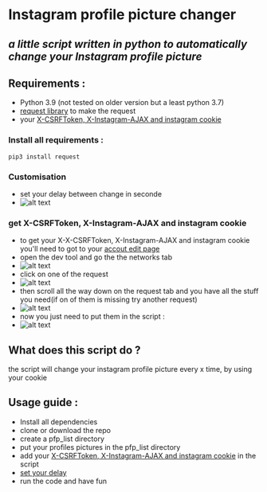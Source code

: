 # Instagram profile picture changer

## _a little script written in python to automatically change your Instagram profile picture_

## Requirements :

- Python 3.9 (not tested on older version but a least python 3.7)
- [request library](https://docs.python-requests.org/en/latest/) to make the request
- your [X-CSRFToken, X-Instagram-AJAX and instagram cookie](https://github.com/TheWindFlower/instagram_profile_picture_changer#get-x-csrftoken-x-instagram-ajax-and-instagram-cookie)

### Install all requirements :

```
pip3 install request
```

### Customisation

- set your delay between change in seconde
- ![alt text](https://media.discordapp.net/attachments/849279007626625024/969271042222723172/unknown.png)

### get X-CSRFToken, X-Instagram-AJAX and instagram cookie

- to get your X-X-CSRFToken, X-Instagram-AJAX and instagram cookie you'll need to got to your [accout edit page](https://www.instagram.com/accounts/edit/)
- open the dev tool and go the the networks tab
- ![alt text](https://cdn.discordapp.com/attachments/849279007626625024/969274423481868329/unknown.png)
- click on one of the request
- ![alt text](https://media.discordapp.net/attachments/849279007626625024/969275638802423888/unknown.png)
- then scroll all the way down on the request tab and you have all the stuff you need(if on of them is missing try another request)
- ![alt text](https://media.discordapp.net/attachments/849279007626625024/969277032829714482/unknown.png)
- now you just need to put them in the script :
- ![alt text](https://media.discordapp.net/attachments/849279007626625024/969279156275798066/unknown.png)

## What does this script do ?

the script will change your instagram profile picture every x time, by using your cookie

## Usage guide :

- Install all dependencies
- clone or download the repo
- create a pfp_list directory
- put your profiles pictures in the pfp_list directory
- add your [X-CSRFToken, X-Instagram-AJAX and instagram cookie](https://github.com/TheWindFlower/instagram_profile_picture_changer#get-x-csrftoken-x-instagram-ajax-and-instagram-cookie) in the script
- [set your delay](https://github.com/TheWindFlower/instagram_profile_picture_changer#Customisation)
- run the code and have fun
